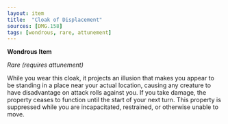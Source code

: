 ```yaml
---
layout: item
title:  "Cloak of Displacement"
sources: [DMG.158]
tags: [wondrous, rare, attunement]
---
```


**Wondrous Item**

*Rare (requires attunement)*

While you wear this cloak, it projects an illusion that makes you appear to be standing in a place near your actual location, causing any creature to have disadvantage on attack rolls against you. If you take damage, the property ceases to function until the start of your next turn. This property is suppressed while you are incapacitated, restrained, or otherwise unable to move.